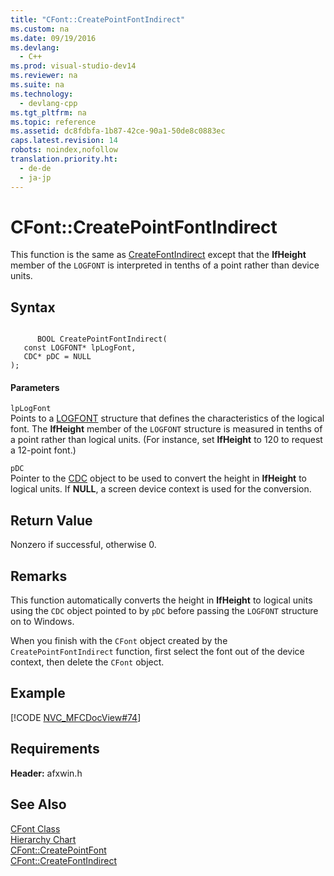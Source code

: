 ```yaml
---
title: "CFont::CreatePointFontIndirect"
ms.custom: na
ms.date: 09/19/2016
ms.devlang: 
  - C++
ms.prod: visual-studio-dev14
ms.reviewer: na
ms.suite: na
ms.technology: 
  - devlang-cpp
ms.tgt_pltfrm: na
ms.topic: reference
ms.assetid: dc8fdbfa-1b87-42ce-90a1-50de8c0883ec
caps.latest.revision: 14
robots: noindex,nofollow
translation.priority.ht: 
  - de-de
  - ja-jp
---
```

# CFont::CreatePointFontIndirect
This function is the same as [CreateFontIndirect](../vs140/CFont--CreateFontIndirect.md) except that the **lfHeight** member of the `LOGFONT` is interpreted in tenths of a point rather than device units.  
  
## Syntax  
  
```  
  
      BOOL CreatePointFontIndirect(  
   const LOGFONT* lpLogFont,  
   CDC* pDC = NULL   
);  
```  
  
#### Parameters  
 `lpLogFont`  
 Points to a [LOGFONT](http://msdn.microsoft.com/library/windows/desktop/dd145037) structure that defines the characteristics of the logical font. The **lfHeight** member of the `LOGFONT` structure is measured in tenths of a point rather than logical units. (For instance, set **lfHeight** to 120 to request a 12-point font.)  
  
 `pDC`  
 Pointer to the [CDC](../vs140/CDC-Class.md) object to be used to convert the height in **lfHeight** to logical units. If **NULL**, a screen device context is used for the conversion.  
  
## Return Value  
 Nonzero if successful, otherwise 0.  
  
## Remarks  
 This function automatically converts the height in **lfHeight** to logical units using the `CDC` object pointed to by `pDC` before passing the `LOGFONT` structure on to Windows.  
  
 When you finish with the `CFont` object created by the `CreatePointFontIndirect` function, first select the font out of the device context, then delete the `CFont` object.  
  
## Example  
 [!CODE [NVC_MFCDocView#74](../CodeSnippet/VS_Snippets_Cpp/NVC_MFCDocView#74)]  
  
## Requirements  
 **Header:** afxwin.h  
  
## See Also  
 [CFont Class](../vs140/CFont-Class.md)   
 [Hierarchy Chart](../vs140/Hierarchy-Chart.md)   
 [CFont::CreatePointFont](../vs140/CFont--CreatePointFont.md)   
 [CFont::CreateFontIndirect](../vs140/CFont--CreateFontIndirect.md)